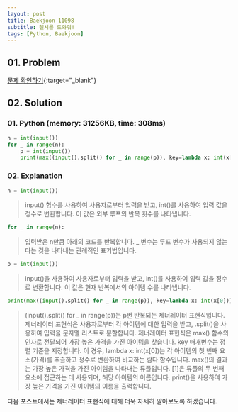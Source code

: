 ```yaml
---
layout: post
title: Baekjoon 11098
subtitle: 첼시를 도와줘!
tags: [Python, Baekjoon]
---
```


## 01. Problem

[문제 확인하기](https://www.acmicpc.net/problem/11098){:target="_blank"}

## 02. Solution

### 01. Python (memory: 31256KB, time: 308ms)

```Python
n = int(input())
for _ in range(n):
    p = int(input())
    print(max((input().split() for _ in range(p)), key=lambda x: int(x[0]))[1])
```

### 02. Explanation

```Python
n = int(input())
```

> input() 함수를 사용하여 사용자로부터 입력을 받고, int()를 사용하여 입력 값을 정수로 변환합니다. 이 값은 외부 루프의 반복 횟수를 나타냅니다.

```Python
for _ in range(n):
```

> 입력받은 n만큼 아래의 코드를 반복합니다. _ 변수는 루프 변수가 사용되지 않는다는 것을 나타내는 관례적인 표기법입니다.

```Python
p = int(input())
```

> input()을 사용하여 사용자로부터 입력을 받고, int()를 사용하여 입력 값을 정수로 변환합니다. 이 값은 현재 반복에서의 아이템 수를 나타냅니다.

```Python
print(max((input().split() for _ in range(p)), key=lambda x: int(x[0]))[1])
```

> (input().split() for _ in range(p))는 p번 반복되는 제너레이터 표현식입니다. 제너레이터 표현식은 사용자로부터 각 아이템에 대한 입력을 받고, .split()을 사용하여 입력을 문자열 리스트로 분할합니다.
> 제너레이터 표현식은 max() 함수의 인자로 전달되어 가장 높은 가격을 가진 아이템을 찾습니다. key 매개변수는 정렬 기준을 지정합니다. 이 경우, lambda x: int(x[0])는 각 아이템의 첫 번째 요소(가격)를 추출하고 정수로 변환하여 비교하는 람다 함수입니다.
> max()의 결과는 가장 높은 가격을 가진 아이템을 나타내는 튜플입니다. [1]은 튜플의 두 번째 요소에 접근하는 데 사용되며, 해당 아이템의 이름입니다.
> print()을 사용하여 가장 높은 가격을 가진 아이템의 이름을 출력합니다.

다음 포스트에서는 제너레이터 표현식에 대해 더욱 자세히 알아보도록 하겠습니다.
